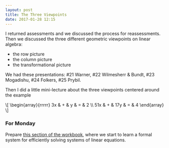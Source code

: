 ```yaml
---
layout: post
title: The Three Viewpoints
date: 2017-01-28 12:15
---
```


I returned assessments and we discussed the process for reassessments. Then we
discussed the three different geometric viewpoints on linear algebra:

  * the row picture
  * the column picture
  * the transformational picture

We had these presentations: \#21 Warner, \#22 Wilmesherr &amp; Bundt,
\#23 Mogadishu, \#24 Folkers, \#25 Prybil.

Then I did a little mini-lecture about the three viewpoints centered around
the example
<div>
\[
\begin{array}{rrrrr}
3x & + & y & = & 2 \\
51x & + & 17y & = & 4
\end{array}
\]
</div>

### For Monday

Prepare [this section of the workbook][wkbk], where we start to learn a
formal system for efficiently solving systems of linear equations.

[wkbk]: http://theronhitchman.github.io/linear-algebra/course-materials/workbook/elimination.html
